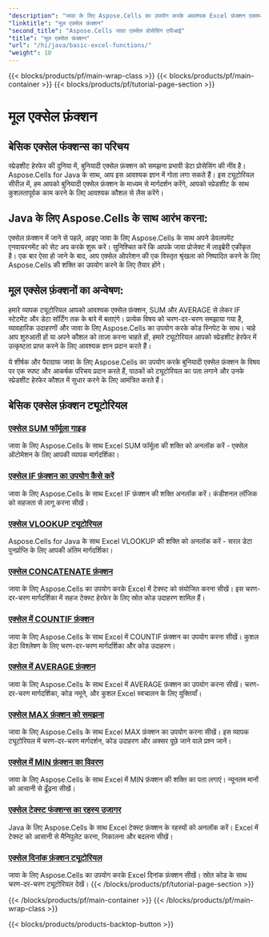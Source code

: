 ```yaml
---
"description": "जावा के लिए Aspose.Cells का उपयोग करके आवश्यक Excel फ़ंक्शन एक्सप्लोर करें। हमारे ट्यूटोरियल मूल बातें चरण-दर-चरण कवर करते हैं। स्प्रेडशीट मैनिपुलेशन के साथ आरंभ करें"
"linktitle": "मूल एक्सेल फ़ंक्शन"
"second_title": "Aspose.Cells जावा एक्सेल प्रोसेसिंग एपीआई"
"title": "मूल एक्सेल फ़ंक्शन"
"url": "/hi/java/basic-excel-functions/"
"weight": 10
---
```


{{< blocks/products/pf/main-wrap-class >}}
{{< blocks/products/pf/main-container >}}
{{< blocks/products/pf/tutorial-page-section >}}

# मूल एक्सेल फ़ंक्शन

## बेसिक एक्सेल फंक्शन्स का परिचय

स्प्रेडशीट हेरफेर की दुनिया में, बुनियादी एक्सेल फ़ंक्शन को समझना प्रभावी डेटा प्रोसेसिंग की नींव है। Aspose.Cells for Java के साथ, आप इस आवश्यक ज्ञान में गोता लगा सकते हैं। इस ट्यूटोरियल सीरीज़ में, हम आपको बुनियादी एक्सेल फ़ंक्शन के माध्यम से मार्गदर्शन करेंगे, आपको स्प्रेडशीट के साथ कुशलतापूर्वक काम करने के लिए आवश्यक कौशल से लैस करेंगे।

## Java के लिए Aspose.Cells के साथ आरंभ करना:

एक्सेल फ़ंक्शन में जाने से पहले, आइए जावा के लिए Aspose.Cells के साथ अपने डेवलपमेंट एनवायरनमेंट को सेट अप करके शुरू करें। सुनिश्चित करें कि आपके जावा प्रोजेक्ट में लाइब्रेरी एकीकृत है। एक बार ऐसा हो जाने के बाद, आप एक्सेल ऑपरेशन की एक विस्तृत श्रृंखला को निष्पादित करने के लिए Aspose.Cells की शक्ति का उपयोग करने के लिए तैयार होंगे।

## मूल एक्सेल फ़ंक्शनों का अन्वेषण:

हमारे व्यापक ट्यूटोरियल आपको आवश्यक एक्सेल फ़ंक्शन, SUM और AVERAGE से लेकर IF स्टेटमेंट और डेटा सॉर्टिंग तक के बारे में बताएंगे। प्रत्येक विषय को चरण-दर-चरण समझाया गया है, व्यावहारिक उदाहरणों और जावा के लिए Aspose.Cells का उपयोग करके कोड स्निपेट के साथ। चाहे आप शुरुआती हों या अपने कौशल को ताज़ा करना चाहते हों, हमारे ट्यूटोरियल आपको स्प्रेडशीट हेरफेर में उत्कृष्टता प्राप्त करने के लिए आवश्यक ज्ञान प्रदान करते हैं।

ये शीर्षक और पैराग्राफ जावा के लिए Aspose.Cells का उपयोग करके बुनियादी एक्सेल फ़ंक्शन के विषय पर एक स्पष्ट और आकर्षक परिचय प्रदान करते हैं, पाठकों को ट्यूटोरियल का पता लगाने और उनके स्प्रेडशीट हेरफेर कौशल में सुधार करने के लिए आमंत्रित करते हैं।

## बेसिक एक्सेल फ़ंक्शन ट्यूटोरियल
### [एक्सेल SUM फॉर्मूला गाइड](./excel-sum-formula-guide/)
जावा के लिए Aspose.Cells के साथ Excel SUM फॉर्मूला की शक्ति को अनलॉक करें - एक्सेल ऑटोमेशन के लिए आपकी व्यापक मार्गदर्शिका।
### [एक्सेल IF फ़ंक्शन का उपयोग कैसे करें](./how-to-use-excel-if-function/)
जावा के लिए Aspose.Cells के साथ Excel IF फ़ंक्शन की शक्ति अनलॉक करें। कंडीशनल लॉजिक को सहजता से लागू करना सीखें।
### [एक्सेल VLOOKUP ट्यूटोरियल](./excel-vlookup-tutorial/)
Aspose.Cells for Java के साथ Excel VLOOKUP की शक्ति को अनलॉक करें - सरल डेटा पुनर्प्राप्ति के लिए आपकी अंतिम मार्गदर्शिका।
### [एक्सेल CONCATENATE फ़ंक्शन](./excel-concatenate-function/)
जावा के लिए Aspose.Cells का उपयोग करके Excel में टेक्स्ट को संयोजित करना सीखें। इस चरण-दर-चरण मार्गदर्शिका में सहज टेक्स्ट हेरफेर के लिए स्रोत कोड उदाहरण शामिल हैं।
### [एक्सेल में COUNTIF फ़ंक्शन](./countif-function-in-excel/)
जावा के लिए Aspose.Cells के साथ Excel में COUNTIF फ़ंक्शन का उपयोग करना सीखें। कुशल डेटा विश्लेषण के लिए चरण-दर-चरण मार्गदर्शिका और कोड उदाहरण।
### [एक्सेल में AVERAGE फ़ंक्शन](./average-function-in-excel/)
जावा के लिए Aspose.Cells के साथ Excel में AVERAGE फ़ंक्शन का उपयोग करना सीखें। चरण-दर-चरण मार्गदर्शिका, कोड नमूने, और कुशल Excel स्वचालन के लिए युक्तियाँ।
### [एक्सेल MAX फ़ंक्शन को समझना](./understanding-excel-max-function/)
जावा के लिए Aspose.Cells के साथ Excel MAX फ़ंक्शन का उपयोग करना सीखें। इस व्यापक ट्यूटोरियल में चरण-दर-चरण मार्गदर्शन, कोड उदाहरण और अक्सर पूछे जाने वाले प्रश्न जानें।
### [एक्सेल में MIN फ़ंक्शन का विवरण](./min-function-in-excel-explained/)
जावा के लिए Aspose.Cells के साथ Excel में MIN फ़ंक्शन की शक्ति का पता लगाएं। न्यूनतम मानों को आसानी से ढूँढना सीखें।
### [एक्सेल टेक्स्ट फंक्शन्स का रहस्य उजागर](./excel-text-functions-demystified/)
Java के लिए Aspose.Cells के साथ Excel टेक्स्ट फ़ंक्शन के रहस्यों को अनलॉक करें। Excel में टेक्स्ट को आसानी से मैनिपुलेट करना, निकालना और बदलना सीखें।
### [एक्सेल दिनांक फ़ंक्शन ट्यूटोरियल](./excel-date-functions-tutorial/)
जावा के लिए Aspose.Cells का उपयोग करके Excel दिनांक फ़ंक्शन सीखें। स्रोत कोड के साथ चरण-दर-चरण ट्यूटोरियल देखें।
{{< /blocks/products/pf/tutorial-page-section >}}

{{< /blocks/products/pf/main-container >}}
{{< /blocks/products/pf/main-wrap-class >}}

{{< blocks/products/products-backtop-button >}}